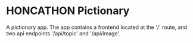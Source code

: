 # HONCATHON Pictionary

A pictionary app. The app contains a frontend located at the '/' route, and two api endpoints '/api/topic' and '/api/image'.